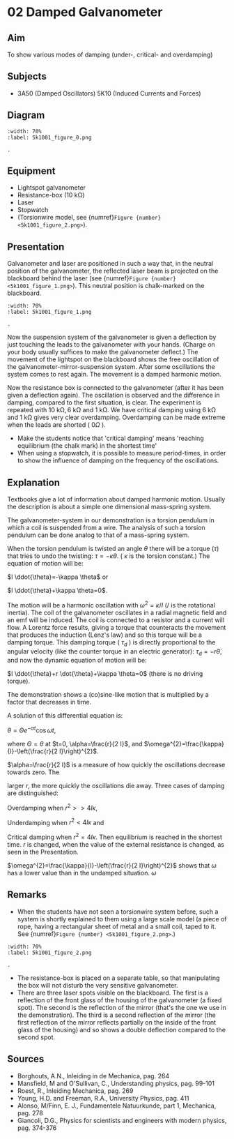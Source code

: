 # 02 Damped Galvanometer 
    
  
## Aim   
 To show various modes of damping (under-, critical- and overdamping)    
  
## Subjects   
* 3A50 (Damped Oscillators) 5K10 (Induced Currents and Forces)   

## Diagram  
```{figure} figures/figure_0.png  
:width: 70%  
:label: 5k1001_figure_0.png  

. 
```
     
  
## Equipment   
 *  Lightspot galvanometer 
 *  Resistance-box ($10\mathrm{~k\Omega}$) 
 *  Laser 
 *  Stopwatch 
 *  (Torsionwire model, see {numref}`Figure {number} <5k1001_figure_2.png>`).
     
  
## Presentation   
Galvanometer and laser are positioned in such a way that, in the neutral position of the galvanometer, the reflected laser beam is projected on the blackboard behind the laser (see {numref}`Figure {number} <5k1001_figure_1.png>`). This neutral position is chalk-marked on the blackboard.
```{figure} figures/figure_1.png  
:width: 70%  
:label: 5k1001_figure_1.png  

. 
```

Now the suspension system of the galvanometer is given a deflection by just touching the leads to the galvanometer with your hands. (Charge on your body usually suffices to make the galvanometer deflect.) The movement of the lightspot on the blackboard shows the free oscillation of the galvanometer-mirror-suspension system. After some oscillations the system comes to rest again. The movement is a damped harmonic motion.

Now the resistance box is connected to the galvanometer (after it has been given a deflection again). The oscillation is observed and the difference in damping, compared to the first situation, is clear. The experiment is repeated with $10\mathrm{~k\Omega}, 6\mathrm{~k\Omega}$ and $1\mathrm{~k\Omega}$. We have critical damping using $6\mathrm{~k\Omega}$ and $1\mathrm{~k\Omega}$ gives very clear overdamping. Overdamping can be made extreme when the leads are shorted ( $0 \Omega$ ).

- Make the students notice that 'critical damping' means 'reaching equilibrium (the chalk mark) in the shortest time'
- When using a stopwatch, it is possible to measure period-times, in order to show the influence of damping on the frequency of the oscillations.
   
  
## Explanation   
Textbooks give a lot of information about damped harmonic motion. Usually the description is about a simple one dimensional mass-spring system.

The galvanometer-system in our demonstration is a torsion pendulum in which a coil is suspended from a wire. The analysis of such a torsion pendulum can be done analog to that of a mass-spring system.

When the torsion pendulum is twisted an angle $\theta$ there will be a torque $(\tau)$ that tries to undo the twisting: $\tau=-\kappa \theta$. ( $\kappa$ is the torsion constant.) The equation of motion will be:

$I \ddot{\theta}=-\kappa \theta$ or

$I \ddot{\theta}+\kappa \theta=0$.

The motion will be a harmonic oscillation with $\omega^{2}=\kappa / I$ (/ is the rotational inertia). The coil of the galvanometer oscillates in a radial magnetic field and an emf will be induced. The coil is connected to a resistor and a current will flow. A Lorentz force results, giving a torque that counteracts the movement that produces the induction (Lenz's law) and so this torque will be a damping torque. This damping torque ( $\tau_{d}$ ) is directly proportional to the angular velocity (like the counter torque in an electric generator): $\tau_{d}=-r \dot{\theta}$, and now the dynamic equation of motion will be:

$I \ddot{\theta}+r \dot{\theta}+\kappa \theta=0$ (there is no driving torque).

The demonstration shows a (co)sine-like motion that is multiplied by a factor that decreases in time.

A solution of this differential equation is:

$\theta=\Theta e^{-\alpha t} \cos \omega t$,

where $\Theta=\theta$ at $t=0, \alpha=\frac{r}{2 I}$, and $\omega^{2}=\frac{\kappa}{I}-\left(\frac{r}{2 I}\right)^{2}$.

$\alpha=\frac{r}{2 I}$ is a measure of how quickly the oscillations decrease towards zero. The

larger $r$, the more quickly the oscillations die away. Three cases of damping are distinguished:

Overdamping when $r^{2}>>4 I \kappa$,

Underdamping when $r^{2}<4 I \kappa$ and

Critical damping when $r^{2}=4 I \kappa$. Then equilibrium is reached in the shortest time. $r$ is changed, when the value of the external resistance is changed, as seen in the Presentation.

$\omega^{2}=\frac{\kappa}{I}-\left(\frac{r}{2 I}\right)^{2}$ shows that $\omega$ has a lower value than in the undamped situation. $\omega$
  
## Remarks
- When the students have not seen a torsionwire system before, such a system is shortly explained to them using a large scale model (a piece of rope, having a rectangular sheet of metal and a small coil, taped to it. See {numref}`Figure {number} <5k1001_figure_2.png>`.)  

```{figure} figures/figure_2.png  
:width: 70%  
:label: 5k1001_figure_2.png  

. 
```

- The resistance-box is placed on a separate table, so that manipulating the box will not disturb the very sensitive galvanometer.
- There are three laser spots visible on the blackboard. The first is a reflection of the front glass of the housing of the galvanometer (a fixed spot). The second is the reflection of the mirror (that's the one we use in the demonstration). The third is a second reflection of the mirror (the first reflection of the mirror reflects partially on the inside of the front glass of the housing) and so shows a double deflection compared to the second spot.  
  
## Sources
 *  Borghouts, A.N., Inleiding in de Mechanica, pag. 264 
 *  Mansfield, M and O'Sullivan, C., Understanding physics, pag. 99-101 
 *  Roest, R., Inleiding Mechanica, pag. 269 
 *  Young, H.D. and Freeman, R.A., University Physics, pag. 411 
 *  Alonso, M/Finn, E. J., Fundamentele Natuurkunde, part 1, Mechanica, pag. 278 
 *  Giancoli, D.G., Physics for scientists and engineers with modern physics, pag. 374-376
  